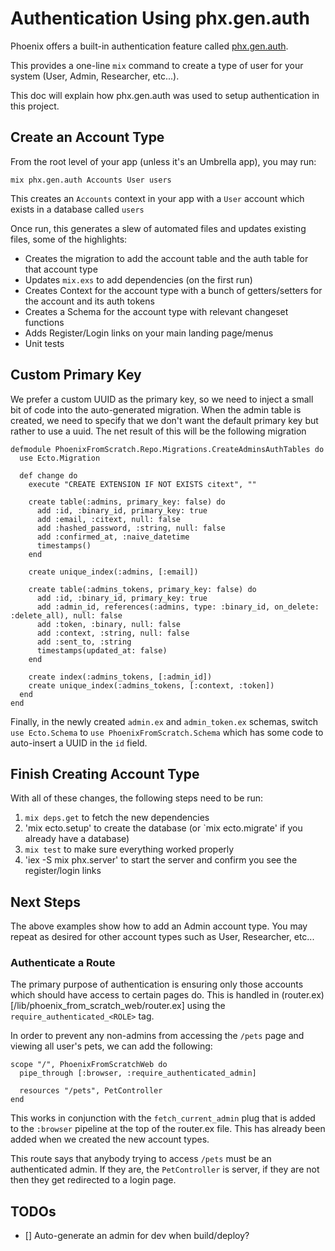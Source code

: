 # Authentication Using phx.gen.auth

Phoenix offers a built-in authentication feature called [phx.gen.auth](https://hexdocs.pm/phoenix/mix_phx_gen_auth.html).

This provides a one-line `mix` command to create a type of user for your system (User, Admin, Researcher, etc...).

This doc will explain how phx.gen.auth was used to setup authentication in this project.

## Create an Account Type

From the root level of your app (unless it's an Umbrella app), you may run:

`mix phx.gen.auth Accounts User users`

This creates an `Accounts` context in your app with a `User` account which exists in a database called `users`

Once run, this generates a slew of automated files and updates existing files, some of the highlights:

- Creates the migration to add the account table and the auth table for that account type
- Updates `mix.exs` to add dependencies (on the first run)
- Creates Context for the account type with a bunch of getters/setters for the account and its auth tokens
- Creates a Schema for the account type with relevant changeset functions
- Adds Register/Login links on your main landing page/menus
- Unit tests

## Custom Primary Key

We prefer a custom UUID as the primary key, so we need to inject a small bit of code into the auto-generated migration. When the admin table is created, we need to specify that we don't want the default primary key but rather to use a uuid. The net result of this will be the following migration

```
defmodule PhoenixFromScratch.Repo.Migrations.CreateAdminsAuthTables do
  use Ecto.Migration

  def change do
    execute "CREATE EXTENSION IF NOT EXISTS citext", ""

    create table(:admins, primary_key: false) do
      add :id, :binary_id, primary_key: true
      add :email, :citext, null: false
      add :hashed_password, :string, null: false
      add :confirmed_at, :naive_datetime
      timestamps()
    end

    create unique_index(:admins, [:email])

    create table(:admins_tokens, primary_key: false) do
      add :id, :binary_id, primary_key: true
      add :admin_id, references(:admins, type: :binary_id, on_delete: :delete_all), null: false
      add :token, :binary, null: false
      add :context, :string, null: false
      add :sent_to, :string
      timestamps(updated_at: false)
    end

    create index(:admins_tokens, [:admin_id])
    create unique_index(:admins_tokens, [:context, :token])
  end
end
```

Finally, in the newly created `admin.ex` and `admin_token.ex` schemas, switch `use Ecto.Schema` to `use PhoenixFromScratch.Schema` which has some code to auto-insert a UUID in the `id` field.

## Finish Creating Account Type

With all of these changes, the following steps need to be run: 

1. `mix deps.get` to fetch the new dependencies
2. 'mix ecto.setup' to create the database (or `mix ecto.migrate' if you already have a database)
3. `mix test` to make sure everything worked properly
4. 'iex -S mix phx.server' to start the server and confirm you see the register/login links

## Next Steps

The above examples show how to add an Admin account type. You may repeat as desired for other account types such as User, Researcher, etc...

### Authenticate a Route

The primary purpose of authentication is ensuring only those accounts which should have access to certain pages do. This is handled in (router.ex)[/lib/phoenix_from_scratch_web/router.ex] using the `require_authenticated_<ROLE>` tag.

In order to prevent any non-admins from accessing the `/pets` page and viewing all user's pets, we can add the following:

```
scope "/", PhoenixFromScratchWeb do
  pipe_through [:browser, :require_authenticated_admin]

  resources "/pets", PetController
end
```

This works in conjunction with the `fetch_current_admin` plug that is added to the `:browser` pipeline at the top of the router.ex file. This has already been added when we created the new account types.

This route says that anybody trying to access `/pets` must be an authenticated admin. If they are, the `PetController` is server, if they are not then they get redirected to a login page.

## TODOs

- [] Auto-generate an admin for dev when build/deploy?
